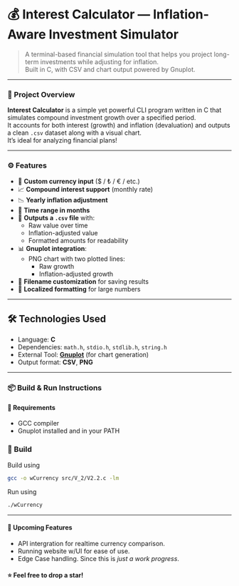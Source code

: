 # 💰 Interest Calculator — Inflation-Aware Investment Simulator

> A terminal-based financial simulation tool that helps you project long-term investments while adjusting for inflation.  
> Built in C, with CSV and chart output powered by Gnuplot.

---

### 📜 Project Overview

**Interest Calculator** is a simple yet powerful CLI program written in C that simulates compound investment growth over a specified period.  
It accounts for both interest (growth) and inflation (devaluation) and outputs a clean `.csv` dataset along with a visual chart.  
It’s ideal for analyzing financial plans!

---

### ⚙️ Features

- 🧾 **Custom currency input** ($ / ₺ / € / etc.)
- 📈 **Compound interest support** (monthly rate)
- 📉 **Yearly inflation adjustment**
- 📅 **Time range in months**
- 📄 **Outputs a `.csv` file** with:
  - Raw value over time
  - Inflation-adjusted value
  - Formatted amounts for readability
- 📊 **Gnuplot integration**:
  - PNG chart with two plotted lines:
    - Raw growth
    - Inflation-adjusted growth
- 📂 **Filename customization** for saving results
- 🧮 **Localized formatting** for large numbers

---

## 🛠️ Technologies Used

- Language: **C**
- Dependencies: `math.h`, `stdio.h`, `stdlib.h`, `string.h`
- External Tool: [**Gnuplot**](http://www.gnuplot.info/) (for chart generation)
- Output format: **CSV**, **PNG**

---

### 📦 Build & Run Instructions

#### 🧰 Requirements
- GCC compiler
- Gnuplot installed and in your PATH

### 🔨 Build

Build using
```bash
gcc -o wCurrency src/V_2/V2.2.c -lm
```

Run using
```bash
./wCurrency
```

---

#### 🤫 Upcoming Features

- API intergration for realtime currency comparison.
- Running website w/UI for ease of use.
- Edge Case handling. Since this is *just a work progress*.

#### ⭐️ Feel free to drop a star!
